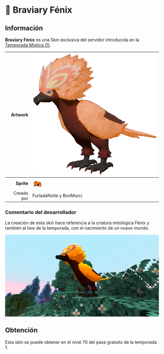 # 🥈 Braviary Fénix

## Información

**Braviary Fénix** es una Skin exclusiva del servidor introducida en la [Temporada Mística (1)](./).

|                     **Artwork** | ![Artwork de Braviary Fénix](../../images/pokemon/temporada-1/Fenix.png)                                                                                    |
| ------------------------------: | -------------------------------------------------------------------------------------------------------------------------------------- |
|                      **Sprite** | ![Sprite de Braviary Fénix](../../images/pokemon/temporada-1/Fenix-sprite.png)                                                          |                                                                                                             |
|                      Creado por | FuriadaNoite y BonMurci                                                                                                                |


### Comentario del desarrollador
La creación de esta skin hace referencia a la criatura mitológica Fénix y también al lore de la temporada, con el nacimiento de un nuevo mundo.

![Formas de Milotic Primordial](../../images/pokemon/temporada-1/Fenix-formas.png)

## Obtención

Esta skin se puede obtener en el nivel 70 del pase gratuito de la temporada 1.
